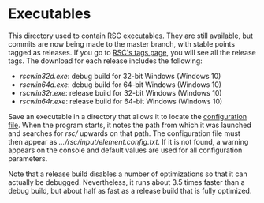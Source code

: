 # Executables

This directory used to contain RSC executables.  They are still
available, but commits are now being made to the master branch,
with stable points tagged as releases. If you go to [RSC's tags
page](https://github.com/GregUtas/robust-services-core/tags),
you will see all the release tags. The download for each release
includes the following: 
* _rscwin32d.exe_: debug build for 32-bit Windows (Windows 10)
* _rscwin64d.exe_: debug build for 64-bit Windows (Windows 10)
* _rscwin32r.exe_: release build for 32-bit Windows (Windows 10)
* _rscwin64r.exe_: release build for 64-bit Windows (Windows 10)

Save an executable in a directory that allows it to locate the
[configuration file](/input/element.config.txt).  When the program
starts, it notes the path from which it was launched and searches
for _rsc/_ upwards on that path.  The configuration file must
then appear as _.../rsc/input/element.config.txt_.  If it is not
found, a warning appears on the console and default values are used
for all configuration parameters.

Note that a release build disables a number of optimizations so that
it can actually be debugged. Nevertheless, it runs about 3.5 times
faster than a debug build, but about half as fast as a release
build that is fully optimized.
